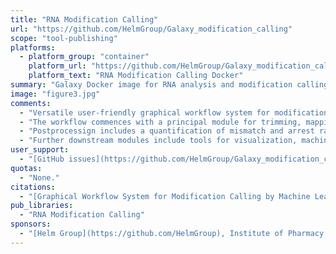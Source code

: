 ```yaml
---
title: "RNA Modification Calling"
url: "https://github.com/HelmGroup/Galaxy_modification_calling"
scope: "tool-publishing"
platforms:
  - platform_group: "container"
    platform_url: "https://github.com/HelmGroup/Galaxy_modification_calling"
    platform_text: "RNA Modification Calling Docker"
summary: "Galaxy Docker image for RNA analysis and modification calling"
image: "figure3.jpg"
comments:
  - "Versatile user-friendly graphical workflow system for modification calling based on machine learning."
  - "The workflow commences with a principal module for trimming, mapping, and postprocessing."
  - "Postprocessign includes a quantification of mismatch and arrest rates with single-nucleotide resolution across the mapped transcriptome."
  - "Further downstream modules include tools for visualization, machine learning, and modification calling. "
user_support:
  - "[GitHub issues](https://github.com/HelmGroup/Galaxy_modification_calling/issues)"
quotas:
  - "None."
citations:
  - "[Graphical Workflow System for Modification Calling by Machine Learning of Reverse Transcription Signatures](https://doi.org/10.3389/fgene.2019.00876), Lukas Schmidt, Stephan Werner, Thomas Kemmer, Stefan Niebler, Marco Kristen, Lilia Ayadi, Patrick Johe, Virginie Marchand, Tanja Schirmeister, Yuri Motorin, Andreas Hildebrandt, Bertil Schmidt and Mark Helm. *Frontiers in Genetics*, 25 September 2019"
pub_libraries:
  - "RNA Modification Calling"
sponsors:
  - "[Helm Group](https://github.com/HelmGroup), Institute of Pharmacy and Biochemistry, Johannes Gutenberg-University, Mainz, Germany"
---
```

